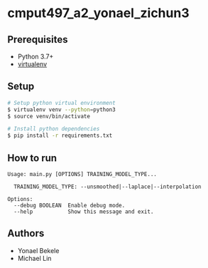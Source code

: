 # cmput497_a2_yonael_zichun3

## Prerequisites

-   Python 3.7+
-   [virtualenv](https://virtualenv.pypa.io/en/latest/installation/)

## Setup

```sh
# Setup python virtual environment
$ virtualenv venv --python=python3
$ source venv/bin/activate

# Install python dependencies
$ pip install -r requirements.txt
```

## How to run

```
Usage: main.py [OPTIONS] TRAINING_MODEL_TYPE...

  TRAINING_MODEL_TYPE: --unsmoothed|--laplace|--interpolation

Options:
  --debug BOOLEAN  Enable debug mode.
  --help           Show this message and exit.
```

## Authors

-   Yonael Bekele
-   Michael Lin
